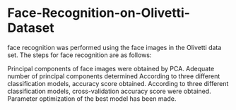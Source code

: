 # Face-Recognition-on-Olivetti-Dataset

face recognition was performed using the face images in the Olivetti data set. The steps for face recognition are as follows:

Principal components of face images were obtained by PCA.
Adequate number of principal components determined
According to three different classification models, accuracy score obtained.
According to three different classification models, cross-validation accuracy score were obtained.
Parameter optimization of the best model has been made.

